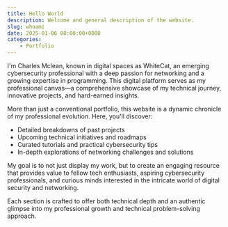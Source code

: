 ```yaml
---
title: Hello World
description: Welcome and general description of the website.
slug: whoami
date: 2025-01-06 00:00:00+0000
categories:
    - Portfolio
---
```


I'm Charles Mclean, known in digital spaces as WhiteCat, an emerging cybersecurity professional with a deep passion for networking and a growing expertise in programming. This digital platform serves as my professional canvas—a comprehensive showcase of my technical journey, innovative projects, and hard-earned insights.

More than just a conventional portfolio, this website is a dynamic chronicle of my professional evolution. Here, you'll discover:

- Detailed breakdowns of past projects
- Upcoming technical initiatives and roadmaps
- Curated tutorials and practical cybersecurity tips
- In-depth explorations of networking challenges and solutions

My goal is to not just display my work, but to create an engaging resource that provides value to fellow tech enthusiasts, aspiring cybersecurity professionals, and curious minds interested in the intricate world of digital security and networking.

Each section is crafted to offer both technical depth and an authentic glimpse into my professional growth and technical problem-solving approach.